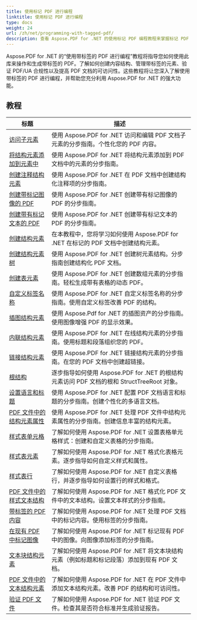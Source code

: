 ```yaml
---
title: 使用标记 PDF 进行编程
linktitle: 使用标记 PDF 进行编程
type: docs
weight: 24
url: /zh/net/programming-with-tagged-pdf/
description: 查看 Aspose.PDF for .NET 的使用标记 PDF 编程教程来掌握标记 PDF 的操作和生成。
---
```


Aspose.PDF for .NET 的“使用带标签的 PDF 进行编程”教程将指导您如何使用此库来操作和生成带标签的 PDF。了解如何创建内容结构、管理带标签的元素、验证 PDF/UA 合规性以及提高 PDF 文档的可访问性。这些教程将让您深入了解使用带标签的 PDF 进行编程，并帮助您充分利用 Aspose.PDF for .NET 的强大功能。

## 教程
| 标题 | 描述 |
| --- | --- | 
| [访问子元素](./access-children-elements/) | 使用 Aspose.PDF for .NET 访问和编辑 PDF 文档子元素的分步指南。个性化您的 PDF 内容。 |  
| [将结构元素添加到元素中](./add-structure-element-into-element/) | 使用 Aspose.PDF for .NET 将结构元素添加到 PDF 文档中的元素的分步指南。 |  
| [创建注释结构元素](./create-note-structure-element/) | 使用 Aspose.PDF for .NET 在 PDF 文档中创建结构化注释项的分步指南。 |  
| [创建带标记图像的 PDF](./create-pdf-with-tagged-image/) | 使用 Aspose.PDF for .NET 创建带有标记图像的 PDF 的分步指南。 |  
| [创建带有标记文本的 PDF](./create-pdf-with-tagged-text/) | 使用 Aspose.PDF for .NET 创建带有标记文本的 PDF 的分步指南。 |  
| [创建结构元素](./create-structure-elements/) | 在本教程中，您将学习如何使用 Aspose.PDF for .NET 在标记的 PDF 文档中创建结构元素。 |  
| [创建结构元素树](./create-structure-elements-tree/) | 使用 Aspose.PDF for .NET 创建树元素结构。分步指南创建结构化 PDF 文档。 |  
| [创建表元素](./create-table-element/) | 使用 Aspose.PDF for .NET 创建数组元素的分步指南。轻松生成带有表格的动态 PDF。 |  
| [自定义标签名称](./custom-tag-name/) | 使用 Aspose.PDF for .NET 自定义标签名称的分步指南。使用自定义标签改善 PDF 的结构。 |  
| [插图结构元素](./illustration-structure-elements/) | 使用 Aspose.Pdf for .NET 的插图资产的分步指南。使用图像增强 PDF 的显示效果。 |  
| [内联结构元素](./inline-structure-elements/) | 使用 Aspose.PDF for .NET 在线结构元素的分步指南。使用标题和段落组织您的 PDF。 |  
| [链接结构元素](./link-structure-elements/) | 使用 Aspose.PDF for .NET 链接结构元素的分步指南。在您的 PDF 文档中创建超链接。 |  
| [根结构](./root-structure/) | 逐步指导如何使用 Aspose.PDF for .NET 的根结构元素访问 PDF 文档的根和 StructTreeRoot 对象。 |  
| [设置语言和标题](./setup-language-and-title/) | 使用 Aspose.PDF for .NET 配置 PDF 文档语言和标题的分步指南。创建个性化的多语言文档。 |  
| [PDF 文件中的结构元素属性](./structure-elements-properties/) | 使用 Aspose.PDF for .NET 处理 PDF 文件中结构元素属性的分步指南。创建信息丰富的结构元素。 |  
| [样式表单元格](./style-table-cell/) | 了解如何使用 Aspose.PDF for .NET 设置表格单元格样式：创建和自定义表格的分步指南。 |  
| [样式表元素](./style-table-element/) | 了解如何使用 Aspose.PDF for .NET 格式化表格元素。逐步指导如何自定义样式和属性。 |  
| [样式表行](./style-table-row/) | 了解如何使用 Aspose.PDF for .NET 自定义表格行，并逐步指导如何设置行的样式和格式。 |  
| [PDF 文件中的样式文本结构](./style-text-structure/) | 了解如何使用 Aspose.PDF for .NET 格式化 PDF 文件中的文本结构。设置文本样式的分步指南。 |  
| [带标签的 PDF 内容](./tagged-pdf-content/) | 了解如何使用 Aspose.PDF for .NET 处理 PDF 文档中的标记内容。使用标签的分步指南。 |  
| [在现有 PDF 中标记图像](./tag-image-in-existing-pdf/) | 了解如何使用 Aspose.PDF for .NET 标记现有 PDF 中的图像。向图像添加标签的分步指南。 |  
| [文本块结构元素](./text-block-structure-elements/) | 了解如何使用 Aspose.PDF for .NET 将文本块结构元素（例如标题和标记段落）添加到现有 PDF 文档。 |  
| [PDF 文件中的文本结构元素](./text-structure-elements/) | 了解如何使用 Aspose.PDF for .NET 在 PDF 文件中添加文本结构元素。改善 PDF 的结构和可访问性。 |  
| [验证 PDF 文件](./validate-pdf/) | 了解如何使用 Aspose.PDF for .NET 验证 PDF 文件。检查其是否符合标准并生成验证报告。 |  